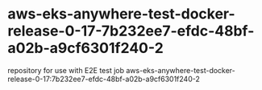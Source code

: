 # aws-eks-anywhere-test-docker-release-0-17-7b232ee7-efdc-48bf-a02b-a9cf6301f240-2
repository for use with E2E test job aws-eks-anywhere-test-docker-release-0-17:7b232ee7-efdc-48bf-a02b-a9cf6301f240-2
